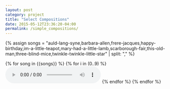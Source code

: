 ```yaml
---
layout: post
category: project
title: "Select Compositions"
date: 2015-05-12T23:36:20-04:00
permalink: /simple_compositions/
---
```


{% assign songs = "auld-lang-syne,barbara-allen,frere-jacques,happy-birthday,im-a-little-teapot,mary-had-a-little-lamb,scarborough-fair,this-old-man,three-blind-mice,twinkle-twinkle-little-star" | split: "," %}

{% for song in {{songs}} %}
  {% for i in (0..9) %}
    <audio controls>
      <source
        src="{{site.baseurl}}/assets/audio/simple_compositions/{{song}}_{{i}}.mp3"
        type="audio/mpeg">
      Your browser does not support the audio element.
    </audio>
  {% endfor %}
{% endfor %}